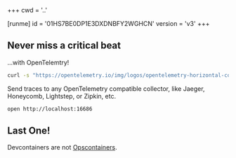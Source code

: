 +++
cwd = '..'

[runme]
id = '01HS7BE0DP1E3DXDNBFY2WGHCN'
version = 'v3'
+++

## Never miss a critical beat

...with OpenTelemtry!

```sh {"id":"01HS7AGNQPDH5JWV4E48Z0DEPQ","interactive":"false","mimeType":"image/svg+xml"}
curl -s "https://opentelemetry.io/img/logos/opentelemetry-horizontal-color.svg"
```

Send traces to any OpenTelemetry compatible collector, like Jaeger, Honeycomb,
Lightstep, or Zipkin, etc.

```sh {"id":"01HS7AKW4EN3DH6BQD8VTHANH0"}
open http://localhost:16686
```

## Last One!

Devcontainers are not [Opscontainers](opscontainer.md).
